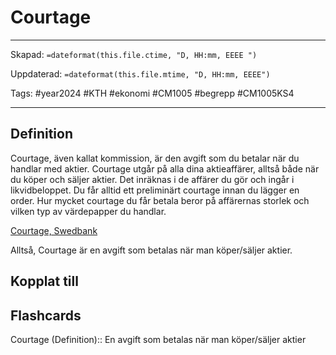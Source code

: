 # Courtage

---
Skapad: `=dateformat(this.file.ctime, "D, HH:mm, EEEE ")`

Uppdaterad: `=dateformat(this.file.mtime, "D, HH:mm, EEEE")`

Tags: #year2024 #KTH #ekonomi #CM1005 #begrepp #CM1005KS4

---

## Definition

Courtage, även kallat kommission, är den avgift som du betalar när du handlar med aktier. Courtage utgår på alla dina aktieaffärer, alltså både när du köper och säljer aktier. Det inräknas i de affärer du gör och ingår i likvidbeloppet. Du får alltid ett preliminärt courtage innan du lägger en order. Hur mycket courtage du får betala beror på affärernas storlek och vilken typ av värdepapper du handlar.

[Courtage, Swedbank](https://www.swedbank.se/privat/spara-och-placera/aktier/courtage.html)

Alltså, Courtage är en avgift som betalas när man köper/säljer aktier.

## Kopplat till

## Flashcards

Courtage (Definition):: En avgift som betalas när man köper/säljer aktier
